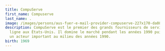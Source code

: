 ```yaml
---
title: CompuServe
first_name: Compuserve
last_name: .
image: /images/persons/aus-fuer-e-mail-provider-compuserve-227x170-da08ee89aedc37be.jpg
description: CompuServe est le premier des grands fournisseurs de services en
  ligne aux États-Unis. Il domine le marché pendant les années 1990 puis reste
  un acteur important au milieu des années 1990.
birth: 1969
---
```

